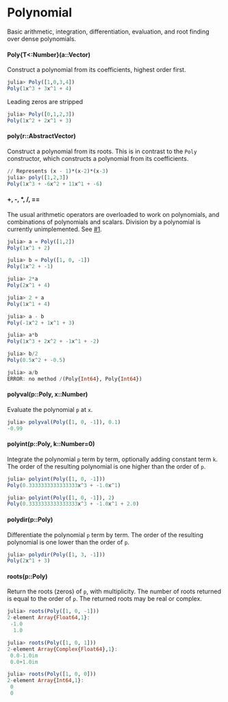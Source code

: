# Polynomial

Basic arithmetic, integration, differentiation, evaluation, and root finding over dense polynomials.

#### Poly{T<:Number}(a::Vector)
Construct a polynomial from its coefficients, highest order first.

```julia
julia> Poly([1,0,3,4])
Poly(1x^3 + 3x^1 + 4)
```

Leading zeros are stripped

```julia
julia> Poly([0,1,2,3])
Poly(1x^2 + 2x^1 + 3)
```

#### poly(r::AbstractVector)
Construct a polynomial from its roots. This is in contrast to the `Poly` constructor, which constructs a polynomial from its coefficients.

```julia
// Represents (x - 1)*(x-2)*(x-3)
julia> poly([1,2,3])
Poly(1x^3 + -6x^2 + 11x^1 + -6)
```

#### +, -, *, /, ==

The usual arithmetic operators are overloaded to work on polynomials, and combinations of polynomials and scalars. Division by a polynomial is currently unimplemented. See [#1](https://github.com/vtjnash/Polynomial.jl/issues/1).

```julia
julia> a = Poly([1,2])
Poly(1x^1 + 2)

julia> b = Poly([1, 0, -1])
Poly(1x^2 + -1)

julia> 2*a
Poly(2x^1 + 4)

julia> 2 + a
Poly(1x^1 + 4)

julia> a - b
Poly(-1x^2 + 1x^1 + 3)

julia> a*b
Poly(1x^3 + 2x^2 + -1x^1 + -2)

julia> b/2
Poly(0.5x^2 + -0.5)

julia> a/b
ERROR: no method /(Poly{Int64}, Poly{Int64})
```

#### polyval(p::Poly, x::Number)
Evaluate the polynomial `p` at `x`.

```julia
julia> polyval(Poly([1, 0, -1]), 0.1)
-0.99
```

#### polyint(p::Poly, k::Number=0)
Integrate the polynomial `p` term by term, optionally adding constant term `k`. The order of the resulting polynomial is one higher than the order of `p`.

```julia
julia> polyint(Poly([1, 0, -1]))
Poly(0.3333333333333333x^3 + -1.0x^1)

julia> polyint(Poly([1, 0, -1]), 2)
Poly(0.3333333333333333x^3 + -1.0x^1 + 2.0)
```

#### polydir(p::Poly)
Differentiate the polynomial `p` term by term. The order of the resulting polynomial is one lower than the order of `p`.

```julia
julia> polydir(Poly([1, 3, -1]))
Poly(2x^1 + 3)
```

#### roots(p::Poly)
Return the roots (zeros) of `p`, with multiplicity. The number of roots returned is equal to the order of `p`. The returned roots may be real or complex.

```julia
julia> roots(Poly([1, 0, -1]))
2-element Array{Float64,1}:
 -1.0
  1.0

julia> roots(Poly([1, 0, 1]))
2-element Array{Complex{Float64},1}:
 0.0-1.0im
 0.0+1.0im

julia> roots(Poly([1, 0, 0]))
2-element Array{Int64,1}:
 0
 0
```

